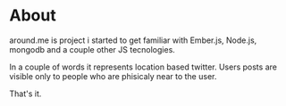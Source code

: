 About
=====

around.me is project i started to get familiar with Ember.js, Node.js, mongodb and a couple other JS tecnologies.

In a couple of words it represents location based twitter. Users posts are visible only to people who are phisicaly near to the user.

That's it.
